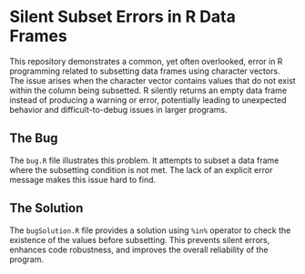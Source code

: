 # Silent Subset Errors in R Data Frames

This repository demonstrates a common, yet often overlooked, error in R programming related to subsetting data frames using character vectors.  The issue arises when the character vector contains values that do not exist within the column being subsetted.  R silently returns an empty data frame instead of producing a warning or error, potentially leading to unexpected behavior and difficult-to-debug issues in larger programs. 

## The Bug

The `bug.R` file illustrates this problem.  It attempts to subset a data frame where the subsetting condition is not met. The lack of an explicit error message makes this issue hard to find.

## The Solution

The `bugSolution.R` file provides a solution using `%in%` operator to check the existence of the values before subsetting. This prevents silent errors, enhances code robustness, and improves the overall reliability of the program.
